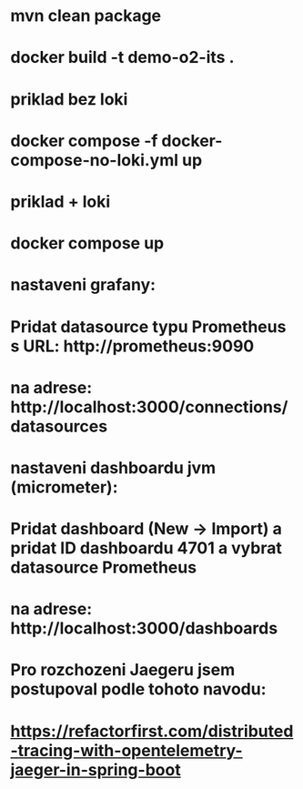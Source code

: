 # mvn clean package
# docker build -t demo-o2-its .

# priklad bez loki
# docker compose -f docker-compose-no-loki.yml up

# priklad + loki
# docker compose up

# nastaveni grafany:
# Pridat datasource typu Prometheus s URL: http://prometheus:9090
# na adrese: http://localhost:3000/connections/datasources

# nastaveni dashboardu jvm (micrometer):
# Pridat dashboard (New -> Import) a pridat ID dashboardu 4701 a vybrat datasource Prometheus
# na adrese: http://localhost:3000/dashboards

# Pro rozchozeni Jaegeru jsem postupoval podle tohoto navodu:
# https://refactorfirst.com/distributed-tracing-with-opentelemetry-jaeger-in-spring-boot